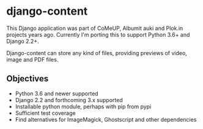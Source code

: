 # django-content
This Django application was part of CoMeUP, Albumit auki and Plok.in projects years ago.
Currently I'm porting this to support Python 3.6+ and Django 2.2+. 

Django-content can store any kind of files, providing previews of video, image and PDF files.

## Objectives
* Python 3.6 and newer supported
* Django 2.2 and forthcoming 3.x supported
* Installable python module, perhaps with pip from pypi
* Sufficient test coverage
* Find alternatives for ImageMagick, Ghostscript and other dependencies
